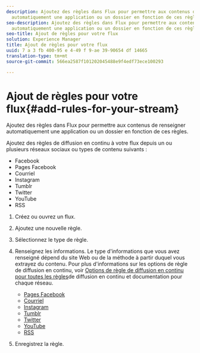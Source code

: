 ```yaml
---
description: Ajoutez des règles dans Flux pour permettre aux contenus de renseigner
  automatiquement une application ou un dossier en fonction de ces règles.
seo-description: Ajoutez des règles dans Flux pour permettre aux contenus de renseigner
  automatiquement une application ou un dossier en fonction de ces règles.
seo-title: Ajout de règles pour votre flux
solution: Experience Manager
title: Ajout de règles pour votre flux
uuid: 7 a 3 fb 400-95 e 4-49 f 9-ae 39-90654 df 14665
translation-type: tm+mt
source-git-commit: 566ea2587f101202045488e9f4edf73ece100293

---
```



# Ajout de règles pour votre flux{#add-rules-for-your-stream}

Ajoutez des règles dans Flux pour permettre aux contenus de renseigner automatiquement une application ou un dossier en fonction de ces règles.

Ajoutez des règles de diffusion en continu à votre flux depuis un ou plusieurs réseaux sociaux ou types de contenu suivants :

* Facebook
* Pages Facebook
* Courriel
* Instagram
* Tumblr
* Twitter
* YouTube
* RSS

1. Créez ou ouvrez un flux.
1. Ajoutez une nouvelle règle.
1. Sélectionnez le type de règle.
1. Renseignez les informations. Le type d'informations que vous avez renseigné dépend du site Web ou de la méthode à partir duquel vous extrayez du contenu. Pour plus d'informations sur les options de règle de diffusion en continu, voir [Options de règle de diffusion en continu pour toutes les règles](../c-streams/c-stream-rule-options-for-all-stream-rules.md#c_stream_rule_options_for_all_stream_rules)de diffusion en continu et documentation pour chaque réseau.

   * [Pages Facebook](../c-streams/c-facebook-page-rules.md#c_facebook_page_rules)
   * [Courriel](../c-streams/c-email-rules.md#c_email_rules)
   * [Instagram](../c-streams/c-instagram-rules.md#c_instagram_rules)
   * [Tumblr](../c-streams/c-tumblr-rules.md#c_tumblr_rules)
   * [Twitter](../c-streams/c-twitter-rules.md#c_twitter_rules)
   * [YouTube](../c-streams/c-youtube-rules/c-youtube-rules.md#c_youtube_rules)
   * [RSS](../c-streams/c-rss-rules-streams.md#c_rss_rules_streams)

1. Enregistrez la règle.
